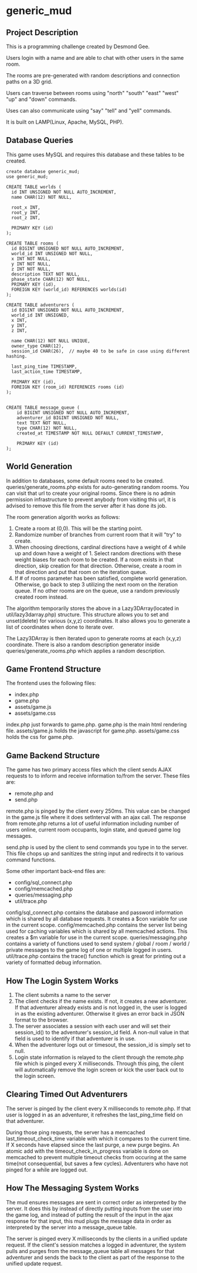 generic_mud
===========

Project Description
-------------------

This is a programming challenge created by Desmond Gee.

Users login with a name and are able to chat with other users in the same room.

The rooms are pre-generated with random descriptions and connection paths on a 3D grid.

Users can traverse between rooms using "north" "south" "east" "west" "up" and "down" commands.

Uses can also communicate using "say" "tell" and "yell" commands.

It is built on LAMP(Linux, Apache, MySQL, PHP).
  

Database Queries
----------------

This game uses MySQL and requires this database and these tables to be created.

    create database generic_mud;
    use generic_mud;

    CREATE TABLE worlds (
      id INT UNSIGNED NOT NULL AUTO_INCREMENT,
      name CHAR(12) NOT NULL,
      
      root_x INT,
      root_y INT,
      root_z INT,
      
      PRIMARY KEY (id)
    );

    CREATE TABLE rooms (
      id BIGINT UNSIGNED NOT NULL AUTO_INCREMENT,
      world_id INT UNSIGNED NOT NULL,
      x INT NOT NULL,
      y INT NOT NULL,
      z INT NOT NULL,
      description TEXT NOT NULL,
      phase_state CHAR(12) NOT NULL,
      PRIMARY KEY (id),
      FOREIGN KEY (world_id) REFERENCES worlds(id)
    );

    CREATE TABLE adventurers (
      id BIGINT UNSIGNED NOT NULL AUTO_INCREMENT,
      world_id INT UNSIGNED,
      x INT,
      y INT,
      z INT,
      
      name CHAR(12) NOT NULL UNIQUE,
      owner_type CHAR(12),
      session_id CHAR(26),  // maybe 40 to be safe in case using different hashing.
      
      last_ping_time TIMESTAMP,
      last_action_time TIMESTAMP,
      
      PRIMARY KEY (id),
      FOREIGN KEY (room_id) REFERENCES rooms (id)
    );


    CREATE TABLE message_queue (
        id BIGINT UNSIGNED NOT NULL AUTO_INCREMENT,
        adventurer_id BIGINT UNSIGNED NOT NULL,
        text TEXT NOT NULL,
        type CHAR(12) NOT NULL,
        created_at TIMESTAMP NOT NULL DEFAULT CURRENT_TIMESTAMP,
        
        PRIMARY KEY (id)
    );


World Generation
----------------

In addition to databases, some default rooms need to be created.  queries/generate_rooms.php exists for auto-generating random rooms.  You can visit that url to create your original rooms.  Since there is no admin permission infrastructure to prevent anybody from visiting this url, it is advised to remove this file from the server after it has done its job.

The room generation algorith works as follows:

1. Create a room at (0,0). This will be the starting point.
2. Randomize number of branches from current room that it will "try" to create.
3. When choosing directions, cardinal directions have a weight of 4 while up and down have a weight of 1. Select random directions with these weight biases for each room to be created.  If a room exists in that direction, skip creation for that direction.  Otherwise, create a room in that direction and put that room on the iteration queue.
4. If # of rooms parameter has been satisfied, complete world generation.  Otherwise, go back to step 3 utilizing the next room on the iteration queue.  If no other rooms are on the queue, use a random previously created room instead.

The algorithm temporarily stores the above in a Lazy3DArray(located in util/lazy3darray.php) structure.  This structure allows you to set and unset(delete) for various (x,y,z) coordinates. It also allows you to generate a list of coordinates when done to iterate over.

The Lazy3DArray is then iterated upon to generate rooms at each (x,y,z) coordinate. There is also a random description generator inside queries/generate_rooms.php which applies a random description.


Game Frontend Structure
-----------------------

The frontend uses the following files:

* index.php
* game.php
* assets/game.js
* assets/game.css 

index.php just forwards to game.php.  game.php is the main html rendering file.  assets/game.js holds the javascript for game.php.  assets/game.css holds the css for game.php.


Game Backend Structure
----------------------

The game has two primary access files which the client sends AJAX requests to to inform and receive information to/from the server.  These files are:

* remote.php and
* send.php

remote.php is pinged by the client every 250ms. This value can be changed in the game.js file where it does setInterval with an ajax call.  The response from remote.php returns a lot of useful information including number of users online, current room occupants, login state, and queued game log messages.

send.php is used by the client to send commands you type in to the server.  This file chops up and sanitizes the string input and redirects it to various command functions.

Some other important back-end files are:

* config/sql_connect.php
* config/memcached.php
* queries/messaging.php
* util/trace.php

config/sql_connect.php contains the database and password information which is shared by all database requests. It creates a $con variable for use in the current scope.
config/memcached.php contains the server list being used for caching variables which is shared by all memcached actions. This creates a $m variable for use in the current scope.
queries/messaging.php contains a variety of functions used to send system / global / room / world / private messages to the game log of one or multiple logged in users.
util/trace.php contains the trace() function which is great for printing out a variety of formatted debug information.
  

How The Login System Works
--------------------------

1. The client submits a name to the server
2. The client checks if the name exists. If not, it creates a new adventurer. If that adventurer already exists and is not logged in, the user is logged in as the existing adventurer. Otherwise it gives an error back in JSON format to the browser.
3. The server associates a session with each user and will set their session_id() to the adventurer's session_id field.  A non-null value in that field is used to identify if that adventurer is in use.
4. When the adventurer logs out or timesout, the session_id is simply set to null.
5. Login state information is relayed to the client through the remote.php file which is pinged every X milliseconds. Through this ping, the cilent will automatically remove the login screen or kick the user back out to the login screen.


Clearing Timed Out Adventurers
----------------------------

The server is pinged by the client every X milliseconds to remote.php. If that user is logged in as an adventurer, it refreshes the last_ping_time field on that adventurer.

During those ping requests, the server has a memcached last_timeout_check_time variable with which it compares to the current time.  If X seconds have elapsed since the last purge, a new purge begins.  An atomic add with the timeout_check_in_progress variable is done on memcached to prevent multiple timeout checks from occuring at the same time(not consequential, but saves a few cycles).  Adventurers who have not pinged for a while are logged out.

How The Messaging System Works
------------------------------

The mud ensures messages are sent in correct order as interpreted by the server. It does this by instead of directly putting inputs from the user into the game log, and instead of putting the result of the input in the ajax response for that input, this mud plugs the message data in order as interpreted by the server into a message_queue table.

The server is pinged every X milliseconds by the clients in a unified update request. If the client's session matches a logged in adventurer, the system pulls and purges from the message_queue table all messages for that adventurer and sends the back to the client as part of the response to the unified update request.

